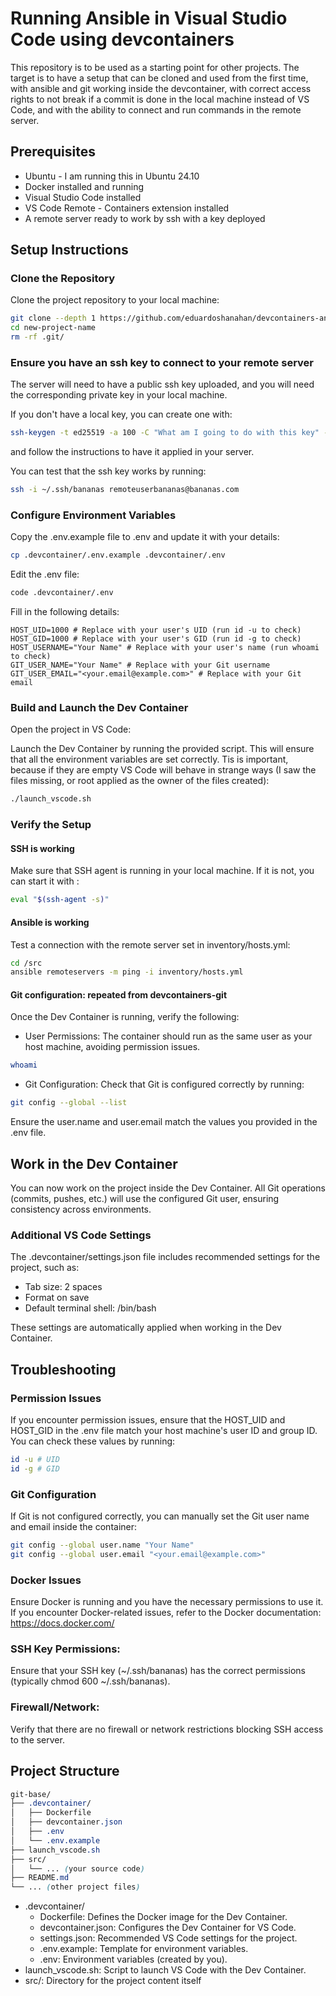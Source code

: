 # Running Ansible in Visual Studio Code using devcontainers

This repository is to be used as a starting point for other projects. The target is to have a setup that can be cloned and used from the first time, with ansible and git working inside the devcontainer, with correct access rights to not break if a commit is done in the local machine instead of VS Code, and with the ability to connect and run commands in the remote server.

## Prerequisites

- Ubuntu - I am running this in Ubuntu 24.10
- Docker installed and running
- Visual Studio Code installed
- VS Code Remote - Containers extension installed
- A remote server ready to work by ssh with a key deployed

## Setup Instructions

### Clone the Repository

Clone the project repository to your local machine:

```bash
git clone --depth 1 https://github.com/eduardoshanahan/devcontainers-ansible new-project-name
cd new-project-name
rm -rf .git/
```

### Ensure you have an ssh key to connect to your remote server

The server will need to have a public ssh key uploaded, and you will need the corresponding private key in your local machine.

If you don't have a local key, you can create one with:

```bash
ssh-keygen -t ed25519 -a 100 -C "What am I going to do with this key" -f ~/.ssh~/bananas 
```  

and follow the instructions to have it applied in your server.

You can test that the ssh key works by running:

```bash
ssh -i ~/.ssh/bananas remoteuserbananas@bananas.com
```

### Configure Environment Variables

Copy the .env.example file to .env and update it with your details:

```bash
cp .devcontainer/.env.example .devcontainer/.env
```

Edit the .env file:

```bash
code .devcontainer/.env
```

Fill in the following details:

```dotenv
HOST_UID=1000 # Replace with your user's UID (run id -u to check)
HOST_GID=1000 # Replace with your user's GID (run id -g to check)
HOST_USERNAME="Your Name" # Replace with your user's name (run whoami to check)
GIT_USER_NAME="Your Name" # Replace with your Git username
GIT_USER_EMAIL="<your.email@example.com>" # Replace with your Git email
```

### Build and Launch the Dev Container

Open the project in VS Code:

Launch the Dev Container by running the provided script. This will ensure that all the environment variables are set correctly. Tis is important, because if they are empty VS Code will behave in strange ways (I saw the files missing, or root applied as the owner of the files created):

```bash
./launch_vscode.sh
```

### Verify the Setup

#### SSH is working

Make sure that SSH agent is running in your local machine. If it is not, you can start it with :

```bash
eval "$(ssh-agent -s)"
```

#### Ansible is working

Test a connection with the remote server set in inventory/hosts.yml:

```bash
cd /src
ansible remoteservers -m ping -i inventory/hosts.yml
```

#### Git configuration: repeated from devcontainers-git

Once the Dev Container is running, verify the following:

- User Permissions: The container should run as the same user as your host machine, avoiding permission issues.

```bash
whoami
```

- Git Configuration: Check that Git is configured correctly by running:

```bash
git config --global --list
```

Ensure the user.name and user.email match the values you provided in the .env file.

## Work in the Dev Container

You can now work on the project inside the Dev Container. All Git operations (commits, pushes, etc.) will use the configured Git user, ensuring consistency across environments.

### Additional VS Code Settings

The .devcontainer/settings.json file includes recommended settings for the project, such as:

- Tab size: 2 spaces
- Format on save
- Default terminal shell: /bin/bash

These settings are automatically applied when working in the Dev Container.

## Troubleshooting

### Permission Issues

If you encounter permission issues, ensure that the HOST_UID and HOST_GID in the .env file match your host machine's user ID and group ID. You can check these values by running:

```bash
id -u # UID
id -g # GID
```

### Git Configuration

If Git is not configured correctly, you can manually set the Git user name and email inside the container:

```bash
git config --global user.name "Your Name"
git config --global user.email "<your.email@example.com>"
```

### Docker Issues

Ensure Docker is running and you have the necessary permissions to use it. If you encounter Docker-related issues, refer to the Docker documentation: <https://docs.docker.com/>

### SSH Key Permissions:

Ensure that your SSH key (~/.ssh/bananas) has the correct permissions (typically chmod 600 ~/.ssh/bananas).

### Firewall/Network:

Verify that there are no firewall or network restrictions blocking SSH access to the server.

## Project Structure

```scss
git-base/
├── .devcontainer/
│   ├── Dockerfile
│   ├── devcontainer.json
│   ├── .env
│   └── .env.example
├── launch_vscode.sh
├── src/
│   └── ... (your source code)
├── README.md
└── ... (other project files)
```

- .devcontainer/
  - Dockerfile: Defines the Docker image for the Dev Container.
  - devcontainer.json: Configures the Dev Container for VS Code.
  - settings.json: Recommended VS Code settings for the project.
  - .env.example: Template for environment variables.
  - .env: Environment variables (created by you).
- launch_vscode.sh: Script to launch VS Code with the Dev Container.
- src/: Directory for the project content itself
